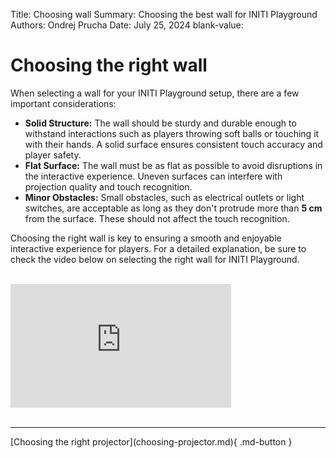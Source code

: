 Title:   Choosing wall
Summary: Choosing the best wall for INITI Playground
Authors: Ondrej Prucha
Date:    July 25, 2024
blank-value:

# Choosing the right wall

When selecting a wall for your INITI Playground setup, there are a few important considerations:

- **Solid Structure:** The wall should be sturdy and durable enough to withstand interactions such as players throwing soft balls or touching it with their hands. A solid surface ensures consistent touch accuracy and player safety.
- **Flat Surface:** The wall must be as flat as possible to avoid disruptions in the interactive experience. Uneven surfaces can interfere with projection quality and touch recognition.
- **Minor Obstacles:** Small obstacles, such as electrical outlets or light switches, are acceptable as long as they don't protrude more than **5 cm** from the surface. These should not affect the touch recognition.

Choosing the right wall is key to ensuring a smooth and enjoyable interactive experience for players. For a detailed explanation, be sure to check the video below on selecting the right wall for INITI Playground.


<br />
<div style='width: 70%' class="center" markdown>
<div style="padding:56.25% 0 0 0;position:relative;">
<iframe src="https://player.vimeo.com/video/796039531?h=15f633f0ad&amp;badge=0&amp;autopause=0&amp;player_id=0&amp;app_id=58479" frameborder="0" allow="autoplay; fullscreen; picture-in-picture; clipboard-write" style="position:absolute;top:0;left:0;width:100%;height:100%;" title="INITI Playground - Choosing the best wall for the game"></iframe></div>
<script src="https://player.vimeo.com/api/player.js"></script>
</div>

<br />

----


<div class="center" markdown>
[Choosing the right projector](choosing-projector.md){ .md-button }
</div>

<br />